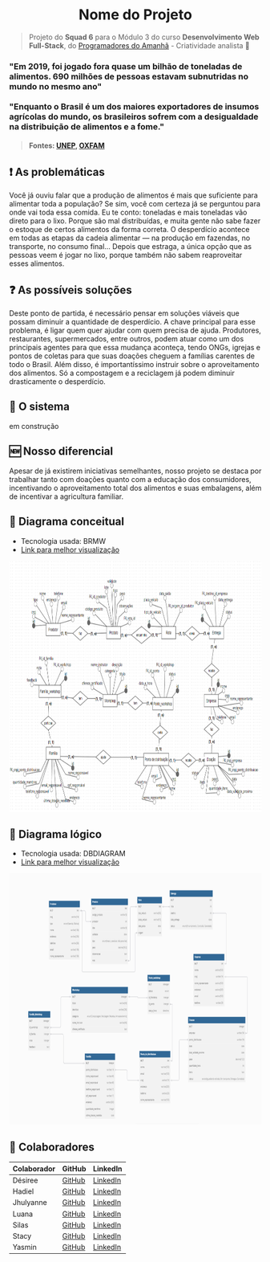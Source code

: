 <h1 align='center'>Nome do Projeto</h1>

> Projeto do **Squad 6** para o Módulo 3 do curso **Desenvolvimento Web Full-Stack**, do [Programadores do Amanhã](https://programadoresdoamanha.org.br/pt) - Criatividade analista 🔎
### "Em 2019, foi jogado fora quase um bilhão de toneladas de alimentos. 690 milhões de pessoas estavam subnutridas no mundo no mesmo ano" <br><br> "Enquanto o Brasil é um dos maiores exportadores de insumos agrícolas do mundo, os brasileiros sofrem com a desigualdade na distribuição de alimentos e a fome."<br>
>#### Fontes: [UNEP](https://www.unep.org/pt-br/noticias-e-reportagens/reportagem/como-o-desperdicio-de-alimentos-esta-destruindo-o-planeta), [OXFAM](https://www.oxfam.org.br/blog/desperdicio-de-alimentos-entenda-suas-consequencias/)

## ❗ As problemáticas 
Você já ouviu falar que a produção de alimentos é mais que suficiente para alimentar toda a população? Se sim, você com certeza já se perguntou para onde vai toda essa comida. Eu te conto: toneladas e mais toneladas vão direto para o lixo. Porque são mal distribuídas, e muita gente não sabe fazer o estoque de certos alimentos da forma correta. O desperdício acontece em todas as etapas da cadeia alimentar — na produção em fazendas, no transporte, no consumo final... Depois que estraga, a única opção que as pessoas veem é jogar no lixo, porque também não sabem reaproveitar esses alimentos.

## ❓ As possíveis soluções
Deste ponto de partida, é necessário pensar em soluções viáveis que possam diminuir a quantidade de desperdício. A chave principal para esse problema, é ligar quem quer ajudar com quem precisa de ajuda. Produtores, restaurantes, supermercados, entre outros, podem atuar como um dos principais agentes para que essa mudança aconteça, tendo ONGs, igrejas e pontos de coletas para que suas doações cheguem a famílias carentes de todo o Brasil. Além disso, é importantíssimo instruir sobre o aproveitamento dos alimentos. Só a compostagem e a reciclagem já podem diminuir drasticamente o desperdício.  

## 🎯 O sistema
em construção

## 🆕 Nosso diferencial
Apesar de já existirem iniciativas semelhantes, nosso projeto se destaca por trabalhar tanto com doações quanto com a educação dos consumidores, incentivando o aproveitamento total dos alimentos e suas embalagens, além de incentivar a agricultura familiar.

## 💭 Diagrama conceitual
- Tecnologia usada: BRMW
- [Link para melhor visualização](https://app.brmodeloweb.com/#!/publicview/67bf1540a68fde8eca2b836e)
<div align="center">
    <img alt="modelo-conceitual" src="assets/diagramas/diagrama-conceitual.png" height="500px" widgh="auto">
</div>

## 💬 Diagrama lógico
- Tecnologia usada: DBDIAGRAM
- [Link para melhor visualização](https://dbdiagram.io/d/projeto-final-m3-67ab75ef263d6cf9a0cb0760)
<div align="center">
    <img alt="modelo-lógico" src="assets/diagramas/diagrama-logico.png" height="500px" widgh="auto">
</div>

## 👥 Colaboradores

| Colaborador  | GitHub | LinkedIn |
|-------------|--------|----------|
| Désiree | [GitHub]() | [LinkedIn]() |
| Hadiel | [GitHub]() | [LinkedIn]() |
| Jhulyanne | [GitHub](https://github.com/jhulyanne) | [LinkedIn](https://www.linkedin.com/in/jhulyanne-oliveira/) |
| Luana | [GitHub]() | [LinkedIn]() |
| Silas | [GitHub]() | [LinkedIn]() |
| Stacy | [GitHub]() | [LinkedIn]() |
| Yasmin | [GitHub]() | [LinkedIn]() |